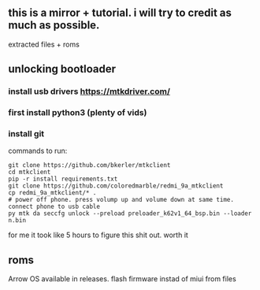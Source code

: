 ## this is a mirror + tutorial. i will try to credit as much as possible. 

extracted files + roms

## unlocking bootloader

### install usb drivers https://mtkdriver.com/

### first install python3 (plenty of vids)

### install git

commands to run:

```
git clone https://github.com/bkerler/mtkclient
cd mtkclient
pip -r install requirements.txt
git clone https://github.com/coloredmarble/redmi_9a_mtkclient
cp redmi_9a_mtkclient/* .
# power off phone. press volump up and volume down at same time. connect phone to usb cable
py mtk da seccfg unlock --preload preloader_k62v1_64_bsp.bin --loader n.bin
```

for me it took like 5 hours to figure this shit out. worth it 

## roms
Arrow OS available in releases. flash firmware instad of miui from files
